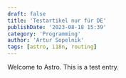 ```yaml
---
draft: false
title: 'Testartikel nur für DE'
publishDate: '2023-08-18 15:39'
category: 'Programming'
author: 'Artur Sopelnik'
tags: [astro, i18n, routing]
---
```


Welcome to Astro. This is a test entry.
